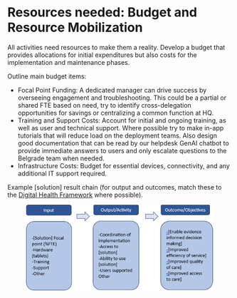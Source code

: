 # Resources needed: Budget and Resource Mobilization

All activities need resources to make them a reality. Develop a budget that provides allocations for initial expenditures but also costs for the implementation and maintenance phases.

Outline main budget items:

* Focal Point Funding: A dedicated manager can drive success by overseeing engagement and troubleshooting. This could be a partial or shared FTE based on need, try to identify cross-delegation opportunities for savings or centralizing a common function at HQ.
* Training and Support Costs: Account for initial and ongoing training, as well as user and technical support. Where possible try to make in-app tutorials that will reduce load on the deployment teams. Also design good documentation that can be read by our helpdesk GenAI chatbot to provide immediate answers to users and only escalate questions to the Belgrade team when needed.
* Infrastructure Costs: Budget for essential devices, connectivity, and any additional IT support required.

Example \[solution] result chain (for output and outcomes, match these to the [Digital Health Framework](https://collab.ext.icrc.org/sites/TS_ASSIST/HealthResource/Transversal%20-%20Digital%20Health/Key%20documents/Digital%20Health%20Framework%202024-2027.pdf) where possible).

<figure><img src="../.gitbook/assets/image (1).png" alt=""><figcaption></figcaption></figure>

&#x20;

&#x20;

&#x20;

&#x20;

&#x20;
